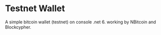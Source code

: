 # Testnet Wallet
A simple bitcoin wallet (testnet) on console .net 6. working by NBitcoin and Blockcypher.
